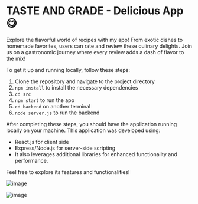 # TASTE AND GRADE - Delicious App 😋
Explore the flavorful world of recipes with my app! 
From exotic dishes to homemade favorites, users can rate and review these culinary delights. 
Join us on a gastronomic journey where every review adds a dash of flavor to the mix! 

To get it up and running locally, follow these steps:
1. Clone the repository and navigate to the project directory
2. `npm install` to install the necessary dependencies
3. `cd src`
4. `npm start` to run the app
5. `cd backend` on another terminal
6. `node server.js` to run the backend

After completing these steps, you should have the application running locally on your machine.
This application was developed using:
- React.js for client side
- Express/Node.js for server-side scripting
- It also leverages additional libraries for enhanced functionality and performance.

Feel free to explore its features and functionalities!

![image](https://github.com/Michgotj/TasteAndGrade/assets/142809781/cd722ea7-b6e5-4b5f-8ddb-76ab3ab66986)

![image](https://github.com/Michgotj/TasteAndGrade/assets/142809781/91b53258-4601-4392-969f-871c305c66f5)
